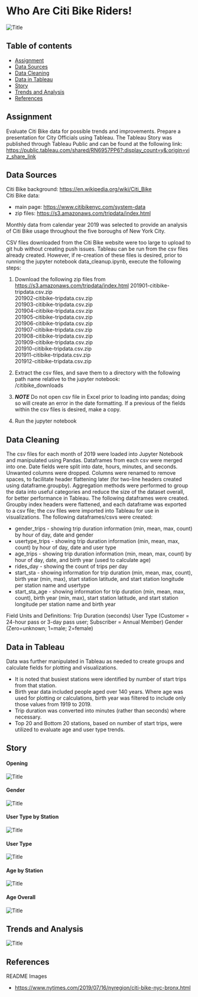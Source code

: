 # Who Are Citi Bike Riders!

![Title](images/citibike.jpg)

## Table of contents
* [Assignment](#assignment)
* [Data Sources](#data_sources)
* [Data Cleaning](#cleaning)
* [Data in Tableau](#tableu)
* [Story](#story)
* [Trends and Analysis](#trends)
* [References](#ref)

## Assignment
Evaluate Citi Bike data for possible trends and improvements. Prepare a presentation for City Officials using Tableau.  The Tableau Story was published through Tableau Public and can be found  at the following link:   
https://public.tableau.com/shared/RN6957PP6?:display_count=y&:origin=viz_share_link  

## Data Sources
Citi Bike background: https://en.wikipedia.org/wiki/Citi_Bike  
Citi Bike data: 
* main page: https://www.citibikenyc.com/system-data 
* zip files: https://s3.amazonaws.com/tripdata/index.html

Monthly data from calendar year 2019 was selected to provide an analysis of Citi Bike usage throughout the five boroughs of New York City.  

CSV files downloaded from the Citi Bike website were too large to upload to git hub without creating push issues. Tableau can be run from the csv files already
created. However, if re-creation of these files is desired, prior to running the jupyter notebook data_cleanup.ipynb, execute the following steps: 

1. Download the following zip files from https://s3.amazonaws.com/tripdata/index.html
201901-citibike-tripdata.csv.zip  
201902-citibike-tripdata.csv.zip  
201903-citibike-tripdata.csv.zip  
201904-citibike-tripdata.csv.zip  
201905-citibike-tripdata.csv.zip  
201906-citibike-tripdata.csv.zip  
201907-citibike-tripdata.csv.zip  
201908-citibike-tripdata.csv.zip  
201909-citibike-tripdata.csv.zip  
201910-citibike-tripdata.csv.zip  
201911-citibike-tripdata.csv.zip  
201912-citibike-tripdata.csv.zip  

2. Extract the csv files, and save them to a directory with the following path name relative to the jupyter notebook:  
/citibike_downloads

3. ***NOTE*** Do not open csv file in Excel prior to loading into pandas; doing so will create an error in the date formatting.
If a previous of the fields within the csv files is desired, make a copy.  

4. Run the jupyter notebook

## Data Cleaning

The csv files for each month of 2019 were loaded into Jupyter Notebook and manipulated using Pandas. Dataframes from each csv were merged into one. 
Date fields were split into date, hours, minutes, and seconds. Unwanted columns were dropped. Columns were renamed to remove spaces, to facilitate 
header flattening later (for two-line headers created using dataframe.groupby). Aggregation methods were performed to group the data into useful 
categories and reduce the size of the dataset overall, for better performance in Tableau. The following dataframes were created. Groupby index 
headers were flattened, and each dataframe was exported to a csv file; the csv files were imported into Tableau for use in visualizations. The
following dataframes/csvs were created: 
* gender_trips - showing trip duration information (min, mean, max, count) by hour of day, date and gender 
* usertype_trips - showing trip duration information (min, mean, max, count) by hour of day, date and user type
* age_trips - showing trip duration information (min, mean, max, count) by hour of day, date, and birth year (used to calculate age)
* rides_day - showing the count of trips per day
* start_sta - showing information for trip duration (min, mean, max, count), birth year (min, max), start station latitude, and start station
longitude per station name and usertype 
* start_sta_age - showing information for trip duration (min, mean, max, count), birth year (min, max), start station latitude, and start station
longitude per station name and birth year 

Field Units and Definitions:
Trip Duration (seconds)
User Type (Customer = 24-hour pass or 3-day pass user; Subscriber = Annual Member)
Gender (Zero=unknown; 1=male; 2=female)

## Data in Tableau
Data was further manipulated in Tableau as needed to create groups and calculate fields for plotting and visualizations.  
* It is noted that busiest stations were identified by number of start trips from that station.  
* Birth year data included people aged over 140 years. Where age was used for plotting or calculations, birth year was filtered to include only those values from 1919 to 2019. 
* Trip duration was converted into minutes (rather than seconds) where necessary.   
* Top 20 and Bottom 20 stations, based on number of start trips, were utilized to evaluate age and user type trends.  

## Story 

#### Opening
![Title](images/opening.png)

#### Gender 
![Title](images/gender.png)

#### User Type by Station
![Title](images/user_type_sta.png)

#### User Type 
![Title](images/user_type_pie.png)

#### Age by Station 
![Title](images/age_stations.png)

#### Age Overall 
![Title](images/age_overall.png)

## Trends and Analysis 

![Title](images/analysis.png)

## References
README Images
* https://www.nytimes.com/2019/07/16/nyregion/citi-bike-nyc-bronx.html

